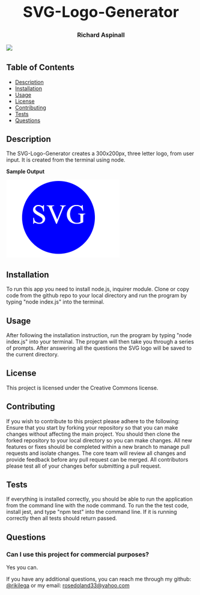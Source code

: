 
<div style="align-items: center">
<h1 style="font-size: 40px; font-weight: bold; text-align: center;">SVG-Logo-Generator</h1>
<h3 style="font-size: 16px; font-weight: fine; text-align: center;">Richard Aspinall</h3>
<img src=https://img.shields.io/badge/License-CC0_1.0-lightgrey.svg style="align-items: center;">
</div>

## Table of Contents
* [Description](#description) 
* [Installation](#installation) 
* [Usage](#usage)                                    
* [License](#license)                             
* [Contributing](#contributing)                     
* [Tests](#tests)
* [Questions](#questions)

## Description 
The SVG-Logo-Generator creates a 300x200px, three letter logo, from user input. It is created from the terminal using node. 

**Sample Output**

![Sample-Logo-Image](lib\images\sample-logo-image.PNG "Sample logo output")

## Installation
To run this app you need to install node.js, inquirer module. Clone or copy code from the github repo to your local directory and run the program by typing "node index.js" into the terminal. 

## Usage 
After following the installation instruction, run the program by typing "node index.js" into your terminal. The program will then take you through a series of prompts. After answering all the questions the SVG logo will be saved to the current directory.  

## License 
This project is licensed under the Creative Commons license.

## Contributing 
If you wish to contribute to this project please adhere to the following: Ensure that you start by forking your repository so that you can make changes without affecting the main project. You should then clone the forked repository to your local directory so you can make changes. All new features or fixes should be completed within a new branch to manage pull requests and isolate changes. The core team will review all changes and provide feedback before any pull request can be merged. All contributors please test all of your changes befor submitting a pull request.

## Tests 
If everything is installed correctly, you should be able to run the application from the command line with the node command. To run the the test code, install jest, and type "npm test" into the command line. If it is running correctly then all tests should return passed.

## Questions 

### Can I use this project for commercial purposes?
 Yes you can.

If you have any additional questions, you can reach me through my github: [@rikilega](github.com/rikilega) or my email: rosedoland33@yahoo.com
    